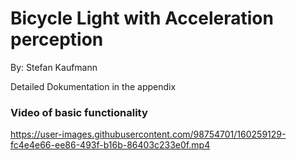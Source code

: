 # Bicycle Light with Acceleration perception


By: Stefan Kaufmann	

Detailed Dokumentation in the appendix


### Video of basic functionality
https://user-images.githubusercontent.com/98754701/160259129-fc4e4e66-ee86-493f-b16b-86403c233e0f.mp4

